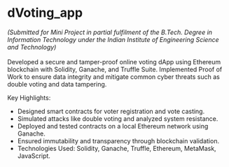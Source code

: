 # dVoting_app
*(Submitted for Mini Project in partial fulfilment of the B.Tech. Degree  in Information Technology under the Indian Institute of Engineering  Science and Technology)* <br>
<br>
Developed a secure and tamper-proof online voting dApp using Ethereum blockchain with Solidity, Ganache, and Truffle Suite. Implemented Proof of Work to ensure data integrity and mitigate common cyber threats such as double voting and data tampering.

Key Highlights:
- Designed smart contracts for voter registration and vote casting.
- Simulated attacks like double voting and analyzed system resistance.
- Deployed and tested contracts on a local Ethereum network using Ganache.
- Ensured immutability and transparency through blockchain validation.
- Technologies Used: Solidity, Ganache, Truffle, Ethereum, MetaMask, JavaScript.
